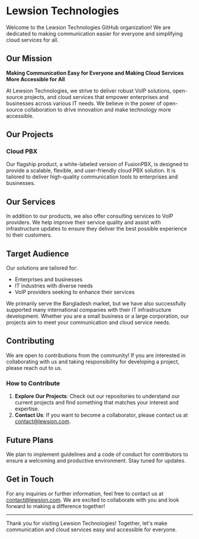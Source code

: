 # Lewsion Technologies

Welcome to the Lewsion Technologies GitHub organization! We are dedicated to making communication easier for everyone and simplifying cloud services for all.

## Our Mission

**Making Communication Easy for Everyone and Making Cloud Services More Accessible for All**

At Lewsion Technologies, we strive to deliver robust VoIP solutions, open-source projects, and cloud services that empower enterprises and businesses across various IT needs. We believe in the power of open-source collaboration to drive innovation and make technology more accessible.

## Our Projects

### Cloud PBX

Our flagship product, a white-labeled version of FusionPBX, is designed to provide a scalable, flexible, and user-friendly cloud PBX solution. It is tailored to deliver high-quality communication tools to enterprises and businesses.

## Our Services

In addition to our products, we also offer consulting services to VoIP providers. We help improve their service quality and assist with infrastructure updates to ensure they deliver the best possible experience to their customers.

## Target Audience

Our solutions are tailored for:
- Enterprises and businesses
- IT industries with diverse needs
- VoIP providers seeking to enhance their services

We primarily serve the Bangladesh market, but we have also successfully supported many international companies with their IT infrastructure development. Whether you are a small business or a large corporation, our projects aim to meet your communication and cloud service needs.

## Contributing

We are open to contributions from the community! If you are interested in collaborating with us and taking responsibility for developing a project, please reach out to us.

### How to Contribute

1. **Explore Our Projects**: Check out our repositories to understand our current projects and find something that matches your interest and expertise.
2. **Contact Us**: If you want to become a collaborator, please contact us at [contact@lewsion.com](mailto:contact@lewsion.com).

## Future Plans

We plan to implement guidelines and a code of conduct for contributors to ensure a welcoming and productive environment. Stay tuned for updates.

## Get in Touch

For any inquiries or further information, feel free to contact us at [contact@lewsion.com](mailto:contact@lewsion.com). We are excited to collaborate with you and look forward to making a difference together!

---

Thank you for visiting Lewsion Technologies! Together, let's make communication and cloud services easy and accessible for everyone.
